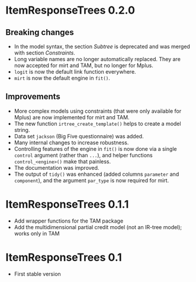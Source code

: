 # ItemResponseTrees 0.2.0

## Breaking changes

* In the model syntax, the section *Subtree* is deprecated and was merged with section *Constraints*.
* Long variable names are no longer automatically replaced. They are now accepted for mirt and TAM, but no longer for Mplus.
* `logit` is now the default link function everywhere.
* `mirt` is now the default engine in `fit()`.

## Improvements

* More complex models using constraints (that were only available for Mplus) are now implemented for mirt and TAM.
* The new function `irtree_create_template()` helps to create a model string.
* Data set `jackson` (Big Five questionnaire) was added.
* Many internal changes to increase robustness.
* Controlling features of the engine in `fit()` is now done via a single `control` argument (rather than `...`), and helper functions `control_<engine>()` make that painless.
* The documentation was improved.
* The output of `tidy()` was enhanced (added columns `parameter` and `component`), and the argument `par_type` is now required for mirt.

# ItemResponseTrees 0.1.1

* Add wrapper functions for the TAM package
* Add the multidimensional partial credit model (not an IR-tree model); works only in TAM

# ItemResponseTrees 0.1

* First stable version
